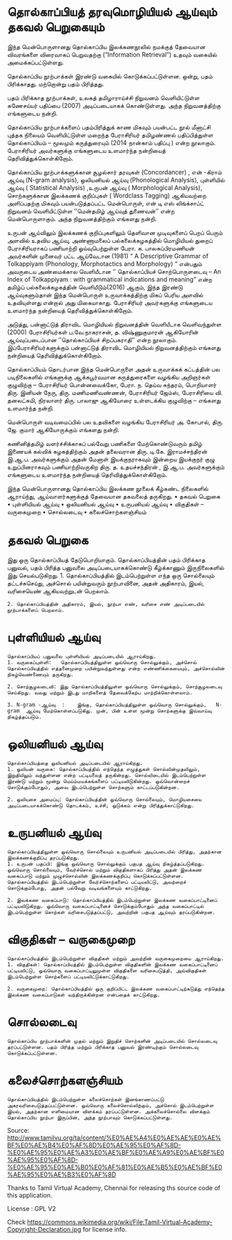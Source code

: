# தொல்காப்பியத் தரவுமொழியியல் ஆய்வும் தகவல் பெறுகையும்

இந்த மென்பொருளானது தொல்காப்பிய  இலக்கணநூலில் நமக்குத் தேவையான விவரங்களை விரைவாகப் பெறுவதற்கு (“Information Retrieval”) உதவும் வகையில் அமைக்கப்பட்டுள்ளது. 

தொல்காப்பிய நூற்பாக்கள் இரண்டு வகையில் கொடுக்கப்பட்டுள்ளன. ஒன்று, பதம் பிரிக்காதது. மற்றொன்று பதம் பிரித்தது.

பதம் பிரிக்காத நூற்பாக்கள், உலகத் தமிழாராய்ச்சி நிறுவனம் வெளியிட்டுள்ள கணேசய்யர் பதிப்பை (2007) அடிப்படையாகக் கொண்டுள்ளது. அந்த நிறுவனத்திற்கு எங்களுடைய நன்றி. 

தொல்காப்பிய நூற்பாக்களைப் பதம்பிரித்துக் காண மிகவும் பயன்பட்ட நூல் மீனாட்சி புத்தக நிலையம் வெளியிட்டுள்ள மறைந்த பேராசிரியர் தமிழண்ணல் பதிப்பித்துள்ள தொல்காப்பியம் – மூலமும் கருத்துரையும் (2014 நான்காம் பதிப்பு ) என்ற நூலாகும். பேராசிரியர் அவர்களுக்கு எங்களுடைய உளமார்ந்த நன்றியைத் தெரிவித்துக்கொள்கிறோம். 

தொல்காப்பிய நூற்பாக்களுக்கான சூழல்சார் தரவுகள் (Concordancer) , என் -கிராம் ஆய்வு (N-gram analysis),  ஒலியனியல் ஆய்வு (Phonological Analysis), புள்ளியில் ஆய்வு ( Statistical Analysis) ,உருபன் ஆய்வு ( Morphological Analysis), சொற்களுக்கான இலக்கணக் குறிப்புகள் ( Wordclass Tagging) ஆகியவற்றை அளிப்பதற்கு மிகவும் பயன்படுத்தப்பட்ட  மென்பொருள், என் டி எஸ் லிங்க்சாப்ட் நிறுவனம் வெளியிட்டுள்ள ‘’மென்தமிழ் ஆய்வுத் துணைவன்‘’ என்ற மென்பொருளாகும். அந்த நிறுவனத்திற்கும் எங்களது நன்றி.

உருபன் ஆய்விலும் இலக்கணக் குறிப்புகளிலும் தெளிவான முடிவுகளைப் பெறப் பெரும் அளவில் உதவிய ஆய்வு, அண்ணாமலைப் பல்கலைக்கழகத்தில் மொழியியல் துறைப் பேராசிரியராகப் பணியாற்றி ஓய்வுபெற்றுள்ள பேரா. க. பாலசுப்பிரமணியன்  அவர்களின் முனைவர் பட்ட ஆய்வேடான (1981) “ A Descriptive Grammar of Tolkappiyam (Phonology, Morphotactics and Morphology) “ என்பதும் அவருடைய அண்மைக்கால வெளியீடான ‘’  தொல்காப்பியச் சொற்பொருளடைவு – An Index of Tolkappiyam : with grammatical indications and meaning” என்ற தமிழ்ப் பல்கலைக்கழகத்தின் வெளியீடும்(2016) ஆகும்,  இந்த இரண்டு ஆய்வுகளும்தான் இந்த மென்பொருள் உருவாக்கத்திற்கு மிகப் பெரிய அளவில் உதவியுள்ளது என்றால் அது மிகையாகாது. பேராசிரியர் அவர்களுக்கு எங்களுடைய உளமார்ந்த நன்றியைத் தெரிவித்துக்கொள்கிறோம். 

அடுத்து, பன்னாட்டுத் திராவிட மொழியியல் நிறுவனத்தின் வெளியீடாக வெளிவந்துள்ள (2000)  பேராசிரியர்கள் ப.வே.நாகராசன், த. விஷ்ணுகுமாரன் ஆகியோரின் ஆய்வுப்படைப்பான ‘’தொல்காப்பியச் சிறப்பகராதி’’ என்ற நூலாகும். இப்பேராசிரியர்களுக்கும் பன்னாட்டுத் திராவிட மொழியியல் நிறுவனத்திற்கும் எங்களது நன்றியைத் தெரிவித்துக்கொள்கிறோம்.

தொல்காப்பியம் தொடர்பான இந்த மென்பொருளை அதன்  உருவாக்கக் கட்டத்தின் பல படிநிலைகளில் எங்களுக்கு ஆக்கபூர்வமான கருத்துரைகளை வழங்கிய  அறிஞர்கள் குழுவிற்கு – பேராசிரியர் பொன்னவைக்கோ,  பேரா. ந. தெய்வ சுந்தரம், பொறியாளர் திரு. இனியன் நேரு, திரு. மணிமணிவண்ணன், பேராசிரியர் ஜேம்ஸ், பேராசிரியை வி. தனலட்சுமி, நிரலாளர் திரு. பாலாஜு ஆகியோரை உள்ளடக்கிய குழுவிற்கு – எங்களது உளமார்ந்த நன்றி.

மென்பொருள் வடிவமைப்பில் பல உதவிகளை வழங்கிய பேராசிரியர் அ. கோபால், திரு. ஜே. குமார் ஆகியோருக்கும் எங்களது நன்றி. 

கணினித்தமிழ் வளர்ச்சிக்காகப் பல்வேறு பணிகளை மேற்கொண்டுவரும் தமிழ் இணையக் கல்விக் கழகத்திற்கும் அதன் தலைவரான திரு. டி.கே. இராமச்சந்திரன் இ.ஆ.ப. அவர்களுக்கும் அதன் மேனாள் இயக்குநராகவும் இன்றைய இயக்குநர் குழு உறுப்பினராகவும் பணியாற்றிவருகிற திரு. த. உதயச்சந்திரன் , இ.ஆ.ப. அவர்களுக்கும் எங்களுடைய உளமார்ந்த நன்றியைத் தெரிவித்துக்கொள்கிறோம். 

இந்த மென்பொருளானது தொல்காப்பிய இலக்கண நூலைக் கீழ்கண்ட நிலைகளில் ஆராய்ந்து, ஆய்வாளர்களுக்குத் தேவையான தகவலைத் தருகிறது.
    • தகவல் பெறுகை
    • புள்ளியியல் ஆய்வு
    • ஒலியனியல் ஆய்வு
    • உருபனியல் ஆய்வு
    • விகுதிகள் – வருகைமுறை
    • சொல்லடைவு
    • கலைச்சொற்களஞ்சியம்

# தகவல் பெறுகை 
இது ஒரு தொல்காப்பியத் தேடுபொறியாகும். தொல்காப்பியத்தின் பதம் பிரிக்காத பனுவல், பதம் பிரித்த பனுவலை    அடிப்படையாகக்கொண்டு கீழ்க்காணும் இருநிலைகளில் இது செயல்படுகிறது.
    1. தொல்காப்பியத்தில் இடம்பெற்றுள்ள எந்த ஒரு சொல்லையும் தட்டச்சுசெய்து, அச்சொல் பயின்றுவரும் நூற்பாவினை, அதன் அதிகாரம், இயல், வரிசையெண் ஆகியவற்றுடன் பெறலாம்.

    2. தொல்காப்பியத்தின் அதிகாரம், இயல், நூற்பா எண், வரிசை எண் அடிப்படையில் நூற்பாக்களைப் பெறலாம்.

# புள்ளியியல் ஆய்வு
	தொல்காப்பியப் பனுவலை புள்ளியியல் அடிப்படையில் ஆராய்கிறது.
    1. வருகைப்புள்ளி:   தொல்காப்பியத்திலுள்ள ஒவ்வொரு சொல்லுக்கும், அச்சொல் தொல்காப்பியத்தில் எத்தனைமுறை பயின்றுவந்துள்ளது என்ற எண்ணிக்கையையும், அச்சொல்லின் நிகழ்வெண்ணையும் தருகிறது.

    2. சொற்சூழலடைவி: இது தொல்காப்பியத்திலுள்ள ஒவ்வொரு சொல்லுக்கும், சொற்சூழலடைவு செய்கிறது. வலது மற்றும் இடது மாறிகளைத் தேவைக்கேற்ப மாற்றிக்கொள்ளலாம்.

    3. N-gram -ஆய்வு  :    இங்கு, தொல்காப்பியத்திலுள்ள ஒவ்வொரு சொல்லுக்கும்,   N-gram  ஆய்வு மேற்கொள்ளப்படுகிது. முன், பின் உள்ள மூன்று சொற்களுக்கு இவ்வாய்வு நிகழ்த்தப்படும்.

# ஒலியனியல் ஆய்வு
	தொல்காப்பியத்தை ஒலியனியல் அடிப்படையில் ஆராய்கிறது.
    1. ஒலியன் வருகை: தொல்காப்பியத்தில் எந்தெந்த எழுத்துகள் சொல்லின்முதலிலும், இறுதியிலும் வந்துள்ளன என்ற பட்டியலைத் தருகின்றது. சொல்லிடையில் இடம்பெற்றுள்ள இரண்டு மற்றும் மூன்று மெய்ம்மயக்கங்களைப் பட்டியலிடுகின்றது. ஒவ்வொன்றைச் சொடுக்கும்போதும், அவை இடம்பெற்றுள்ள சொற்களும் காட்டப்படுகின்றன. 

    2. ஒலியசை அமைப்பு: தொல்காப்பியத்தின் ஒவ்வொரு சொல்லையும், மொழியசையை அடிப்படையாகக்கொண்டு தொடக்கம், உச்சி, ஒடுக்கம் என்று பிரித்துக்காட்டுகிறது.

# உருபனியல் ஆய்வு
	தொல்காப்பியத்திலுள்ள ஒவ்வொரு சொல்லையும் உருபனியல் அடிப்படையில் பிரித்து, அதற்கான இலக்கணக்குறிப்பு தரப்படுகிறது.
    1. உருபன் பகுப்பி: இங்கு ஒவ்வொரு சொல்லுக்கும் பகுபத ஆய்வு நிகழ்த்தப்படுகிறது. ஒவ்வொரு சொல்லையும், வேர்ச்சொல் மற்றும் விகுதிகளாகப் பிரித்து அதன் இலக்கண வகைப்பாடு மற்றும் முழுச்சொல்லின் இலக்கணக்குறிப்பு கொடுக்கப்பட்டுள்ளன. தொல்காப்பியத்தில் இடம்பெற்றுள்ள வேர்ச்சொற்களைப் பட்டியலிட்டு, அவற்றைச் சொடுக்கும்போது, அதன் பல்வேறு வடிவங்களையும் காட்டுகிறது.

    2. இலக்கண வகைப்பாடு: தொல்காப்பியத்தில் இடம்பெற்றுள்ள இலக்கண வகைப்பாட்டினைப் பட்டியலிடுகிறது. ஒவ்வொரு வகைப்பாட்டினைச் சொடுக்கும்போதும் அந்த வகைப்பாட்டில் இடம்பெற்றுள்ள சொற்கள் வரிசைபடுத்தப்பட்டு, அவற்றின் பகுபத ஆய்வும் தரப்படுகின்றன.

# விகுதிகள் – வருகைமுறை
	தொல்காப்பியத்தில் இடம்பெற்றுள்ள விகுதிகள் மற்றும் அவற்றின் வருகைமுறையை ஆராய்கிறது.
    1. விகுதிகள்: தொல்காப்பியத்தில் இடம்பெற்றுள்ள விகுதிகளின் இலக்கண வகைப்பாட்டினைப் பட்டியலிட்டு, ஒவ்வொரு வகைப்பாட்டிலுமுள்ள விகுதிகளை வரிசைபடுத்தி, அவ்விகுதிகள் இடம்பெற்றுள்ள சொற்களைப் பட்டியலிட்டுக்காட்டுகிறது. 

    2. வருகைமுறை: தொல்காப்பியத்தில் ஒரு குறிப்பிட்ட இலக்கண வகைப்பாட்டிற்கடுத்து எந்தெந்த இலக்கண வகைப்பாடுகள் வந்திருக்கின்றன என்பதைக் காட்டுகிறது.

# சொல்லடைவு
	தொல்காப்பிய நூற்பாக்களின் முதல் மற்றும் இறுதிச் சொற்களின் அடிப்படையில் சொல்லடைவு தரப்பட்டுள்ளன. பதம் பிரித்த மற்றும் பிரிக்காத பனுவல் இரண்டிற்கும் சொல்லடைவு கொடுக்கப்பட்டுள்ளன. 

# கலைச்சொற்களஞ்சியம்
	தொல்காப்பியத்தில் இடம்பெற்றுள்ள கலைச்சொற்கள் இனங்காணப்பட்டு அகரவரிசைபடுத்தப்பட்டுள்ளன. ஒவ்வொரு கலைச்சொல்லிற்கும், அச்சொல் இடம்பெற்றுள்ள இயல், அதற்கான எளிமையான விளக்கம் தரப்பட்டுள்ளன. அக்கலைச்சொல்லை விளக்கும் தொல்காப்பிய நூற்பா இருப்பின், அந்த நூற்பாவும் கொடுக்கப்பட்டுள்ளது.
	
	
Source: 
http://www.tamilvu.org/ta/content/%E0%AE%A4%E0%AE%AE%E0%AE%BF%E0%AE%B4%E0%AF%8D%E0%AE%95%E0%AF%8D-%E0%AE%95%E0%AE%A3%E0%AE%BF%E0%AE%A9%E0%AE%BF%E0%AE%95%E0%AF%8D-%E0%AE%95%E0%AE%B0%E0%AF%81%E0%AE%B5%E0%AE%BF%E0%AE%95%E0%AE%B3%E0%AF%8D

Thanks to Tamil Virtual Academy, Chennai for releasing ths source code of this application.

License : GPL V2

Check https://commons.wikimedia.org/wiki/File:Tamil-Virtual-Academy-Copyright-Declaration.jpg for license info.
